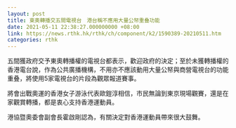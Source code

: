 ```yaml
---
layout: post
title: 東奧轉播交五間電視台　港台稱不應用大量公帑重叠功能
date: 2021-05-11 22:38:27.000000000 +08:00
link: https://news.rthk.hk/rthk/ch/component/k2/1590389-20210511.htm
categories: rthk
---
```


五間獲政府交予東奧轉播權的電視台都表示，歡迎政府的決定；至於未獲轉播權的香港電台說，作為公共廣播機構，不用亦不應該動用大量公帑與商營電視台的功能重叠，將使用5家電視台的片段為觀眾報道賽事。

將會出戰奧運的香港女子游泳代表歐鎧淳相信，市民無論到東京現場觀賽，還是在家觀賞轉播，都是衷心支持香港運動員。

港協暨奧委會副會長霍啟剛認為，有關決定對香港運動員帶來很大鼓舞。
